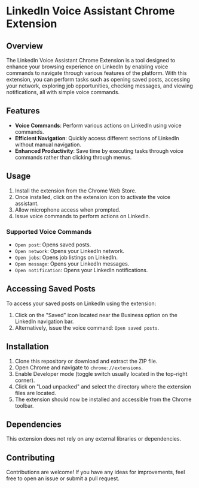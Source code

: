 # LinkedIn Voice Assistant Chrome Extension

## Overview

The LinkedIn Voice Assistant Chrome Extension is a tool designed to enhance your browsing experience on LinkedIn by enabling voice commands to navigate through various features of the platform. With this extension, you can perform tasks such as opening saved posts, accessing your network, exploring job opportunities, checking messages, and viewing notifications, all with simple voice commands.

## Features

- **Voice Commands**: Perform various actions on LinkedIn using voice commands.
- **Efficient Navigation**: Quickly access different sections of LinkedIn without manual navigation.
- **Enhanced Productivity**: Save time by executing tasks through voice commands rather than clicking through menus.

## Usage

1. Install the extension from the Chrome Web Store.
2. Once installed, click on the extension icon to activate the voice assistant.
3. Allow microphone access when prompted.
4. Issue voice commands to perform actions on LinkedIn.

### Supported Voice Commands

- `Open post`: Opens saved posts.
- `Open network`: Opens your LinkedIn network.
- `Open jobs`: Opens job listings on LinkedIn.
- `Open message`: Opens your LinkedIn messages.
- `Open notification`: Opens your LinkedIn notifications.
  
## Accessing Saved Posts

To access your saved posts on LinkedIn using the extension:
1. Click on the "Saved" icon located near the Business option on the LinkedIn navigation bar.
2. Alternatively, issue the voice command: `Open saved posts`.

## Installation

1. Clone this repository or download and extract the ZIP file.
2. Open Chrome and navigate to `chrome://extensions`.
3. Enable Developer mode (toggle switch usually located in the top-right corner).
4. Click on "Load unpacked" and select the directory where the extension files are located.
5. The extension should now be installed and accessible from the Chrome toolbar.

## Dependencies

This extension does not rely on any external libraries or dependencies.

## Contributing

Contributions are welcome! If you have any ideas for improvements, feel free to open an issue or submit a pull request.

